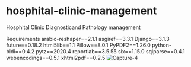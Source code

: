 # hosphital-clinic-management
Hosphital Clinic Diagnosticand Pathology management

Requirements 
arabic-reshaper==2.1.1
asgiref==3.3.1
Django==3.1.3
future==0.18.2
html5lib==1.1
Pillow==8.0.1
PyPDF2==1.26.0
python-bidi==0.4.2
pytz==2020.4
reportlab==3.5.55
six==1.15.0
sqlparse==0.4.1
webencodings==0.5.1
xhtml2pdf==0.2.5
![Capture-4](https://user-images.githubusercontent.com/61598502/119889646-a919ce00-bf58-11eb-80d0-e5d0c87ddfcf.JPG)
